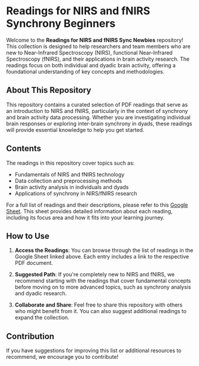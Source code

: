 # Readings for NIRS and fNIRS Synchrony Beginners

Welcome to the **Readings for NIRS and fNIRS Sync Newbies** repository! This collection is designed to help researchers and team members who are new to Near-Infrared Spectroscopy (NIRS), functional Near-Infrared Spectroscopy (fNIRS), and their applications in brain activity research. The readings focus on both individual and dyadic brain activity, offering a foundational understanding of key concepts and methodologies.

## About This Repository

This repository contains a curated selection of PDF readings that serve as an introduction to NIRS and fNIRS, particularly in the context of synchrony and brain activity data processing. Whether you are investigating individual brain responses or exploring inter-brain synchrony in dyads, these readings will provide essential knowledge to help you get started.

## Contents

The readings in this repository cover topics such as:

- Fundamentals of NIRS and fNIRS technology
- Data collection and preprocessing methods
- Brain activity analysis in individuals and dyads
- Applications of synchrony in NIRS/fNIRS research

For a full list of readings and their descriptions, please refer to this [Google Sheet](https://docs.google.com/spreadsheets/d/1VPiBvYANRQESBzCdvuhAitLGqny0q6Toddu5Q03CNJc/edit?gid=0#gid=0). This sheet provides detailed information about each reading, including its focus area and how it fits into your learning journey.

## How to Use

1. **Access the Readings**: You can browse through the list of readings in the Google Sheet linked above. Each entry includes a link to the respective PDF document.
   
2. **Suggested Path**: If you're completely new to NIRS and fNIRS, we recommend starting with the readings that cover fundamental concepts before moving on to more advanced topics, such as synchrony analysis and dyadic research.

3. **Collaborate and Share**: Feel free to share this repository with others who might benefit from it. You can also suggest additional readings to expand the collection.

## Contribution

If you have suggestions for improving this list or additional resources to recommend, we encourage you to contribute!
